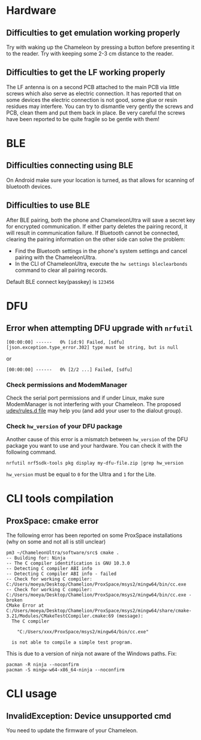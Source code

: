 # Hardware

## Difficulties to get emulation working properly

Try with waking up the Chameleon by pressing a button before presenting it to the reader. Try with keeping some 2-3 cm distance to the reader.

## Difficulties to get the LF working properly

The LF antenna is on a second PCB attached to the main PCB via little screws which also serve as electric connection.
It has reported that on some devices the electric connection is not good, some glue or resin residues may interfere.
You can try to dismantle very gently the screws and PCB, clean them and put them back in place.
Be very careful the screws have been reported to be quite fragile so be gentle with them!

# BLE

## Difficulties connecting using BLE

On Android make sure your location is turned, as that allows for scanning of bluetooth devices.

## Difficulties to use BLE

After BLE pairing, both the phone and ChameleonUltra will save a secret key for encrypted communication. If either party deletes the pairing record, it will result in communication failure. If Bluetooth cannot be connected, clearing the pairing information on the other side can solve the problem:

* Find the Bluetooth settings in the phone's system settings and cancel pairing with the ChameleonUltra.
* In the CLI of ChameleonUltra, execute the `hw settings bleclearbonds` command to clear all pairing records.

Default BLE connect key(passkey) is `123456`

# DFU

## Error when attempting DFU upgrade with `nrfutil`


```
[00:00:00] ------   0% [id:9] Failed, [sdfu] [json.exception.type_error.302] type must be string, but is null
```
or
```
[00:00:00] ------   0% [2/2 ...] Failed, [sdfu]
```

### Check permissions and ModemManager

Check the serial port permissions and if under Linux, make sure ModemManager is not interfering with your Chameleon.
The proposed [udev/rules.d file](../resource/driver/79-chameleon-usb-device-blacklist-dialout.rules) may help you (and add your user to the dialout group).

### Check `hw_version` of your DFU package

Another cause of this error is a mismatch between `hw_version` of the DFU package you want to use and your hardware. You can check it with the following command.

```
nrfutil nrf5sdk-tools pkg display my-dfu-file.zip |grep hw_version
```
`hw_version` must be equal to `0` for the Ultra and `1` for the Lite.

# CLI tools compilation

## ProxSpace: cmake error

The following error has been reported on some ProxSpace installations (why on some and not all is still unclear)

```
pm3 ~/ChameleonUltra/software/src$ cmake .
-- Building for: Ninja
-- The C compiler identification is GNU 10.3.0
-- Detecting C compiler ABI info
-- Detecting C compiler ABI info - failed
-- Check for working C compiler: C:/Users/moeya/Desktop/Chamelion/ProxSpace/msys2/mingw64/bin/cc.exe
-- Check for working C compiler: C:/Users/moeya/Desktop/Chamelion/ProxSpace/msys2/mingw64/bin/cc.exe - broken
CMake Error at C:/Users/moeya/Desktop/Chamelion/ProxSpace/msys2/mingw64/share/cmake-3.21/Modules/CMakeTestCCompiler.cmake:69 (message):
  The C compiler

    "C:/Users/xxx/ProxSpace/msys2/mingw64/bin/cc.exe"

  is not able to compile a simple test program.
```

This is due to a version of ninja not aware of the Windows paths. Fix:

```
pacman -R ninja --noconfirm
pacman -S mingw-w64-x86_64-ninja --noconfirm
```

# CLI usage

## InvalidException: Device unsupported cmd

You need to update the firmware of your Chameleon.

